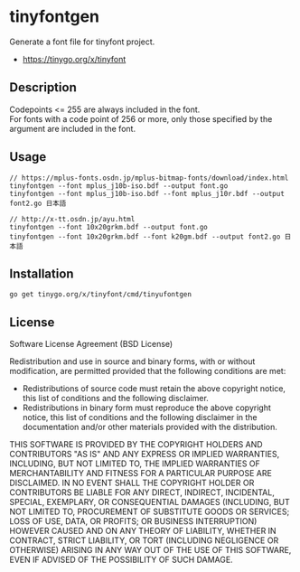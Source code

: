 # tinyfontgen

Generate a font file for tinyfont project.  

* https://tinygo.org/x/tinyfont

## Description

Codepoints <= 255 are always included in the font.  
For fonts with a code point of 256 or more, only those specified by the argument are included in the font.  

## Usage

    // https://mplus-fonts.osdn.jp/mplus-bitmap-fonts/download/index.html
    tinyfontgen --font mplus_j10b-iso.bdf --output font.go
    tinyfontgen --font mplus_j10b-iso.bdf --font mplus_j10r.bdf --output font2.go 日本語

    // http://x-tt.osdn.jp/ayu.html
    tinyfontgen --font 10x20grkm.bdf --output font.go
    tinyfontgen --font 10x20grkm.bdf --font k20gm.bdf --output font2.go 日本語

## Installation

    go get tinygo.org/x/tinyfont/cmd/tinyufontgen

## License

Software License Agreement (BSD License)

Redistribution and use in source and binary forms, with or without
modification, are permitted provided that the following conditions are met:

- Redistributions of source code must retain the above copyright notice,
  this list of conditions and the following disclaimer.
- Redistributions in binary form must reproduce the above copyright notice,
  this list of conditions and the following disclaimer in the documentation
  and/or other materials provided with the distribution.

THIS SOFTWARE IS PROVIDED BY THE COPYRIGHT HOLDERS AND CONTRIBUTORS "AS IS"
AND ANY EXPRESS OR IMPLIED WARRANTIES, INCLUDING, BUT NOT LIMITED TO, THE
IMPLIED WARRANTIES OF MERCHANTABILITY AND FITNESS FOR A PARTICULAR PURPOSE
ARE DISCLAIMED. IN NO EVENT SHALL THE COPYRIGHT HOLDER OR CONTRIBUTORS BE
LIABLE FOR ANY DIRECT, INDIRECT, INCIDENTAL, SPECIAL, EXEMPLARY, OR
CONSEQUENTIAL DAMAGES (INCLUDING, BUT NOT LIMITED TO, PROCUREMENT OF
SUBSTITUTE GOODS OR SERVICES; LOSS OF USE, DATA, OR PROFITS; OR BUSINESS
INTERRUPTION) HOWEVER CAUSED AND ON ANY THEORY OF LIABILITY, WHETHER IN
CONTRACT, STRICT LIABILITY, OR TORT (INCLUDING NEGLIGENCE OR OTHERWISE)
ARISING IN ANY WAY OUT OF THE USE OF THIS SOFTWARE, EVEN IF ADVISED OF THE
POSSIBILITY OF SUCH DAMAGE.

